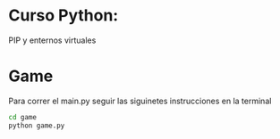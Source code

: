 # Curso Python: 
PIP y enternos virtuales

# Game 

Para correr el main.py seguir las siguinetes instrucciones en la terminal
```sh
cd game
python game.py
```